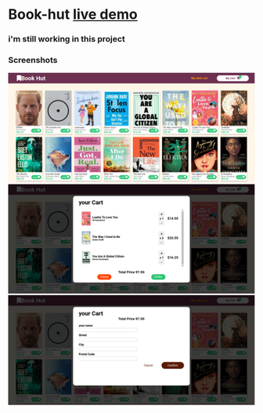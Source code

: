 # Book-hut [live demo](https://book-hut-c8818.firebaseapp.com/)
### i'm still working in this project 
### Screenshots
![](https://github.com/Hossam-elsheikh/Book-hut/blob/master/screenshots/Screenshot%20from%202023-04-05%2015-30-55.png)
![](https://github.com/Hossam-elsheikh/Book-hut/blob/master/screenshots/Screenshot%20from%202023-04-05%2015-31-17.png)
![](https://github.com/Hossam-elsheikh/Book-hut/blob/master/screenshots/Screenshot%20from%202023-04-05%2015-31-34.png)

